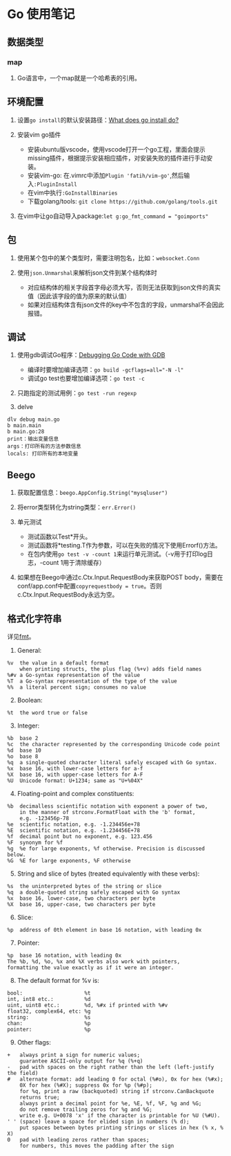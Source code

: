 # Go 使用笔记

## 数据类型

### map

1. Go语言中，一个map就是一个哈希表的引用。

## 环境配置

1. 设置`go install`的默认安装路径：[What does go install do?](https://stackoverflow.com/questions/24069664/what-does-go-install-do/54429573)

2. 安装vim go插件
    - 安装ubuntu版vscode，使用vscode打开一个go工程，里面会提示missing插件，根据提示安装相应插件，对安装失败的插件进行手动安装。
    - 安装vim-go: 在.vimrc中添加`Plugin 'fatih/vim-go'`,然后输入`:PluginInstall`
    - 在vim中执行`:GoInstallBinaries`
    - 下载golang/tools: `git clone https://github.com/golang/tools.git`

3. 在vim中让go自动导入package:`let g:go_fmt_command = "goimports"`

## 包

1. 使用某个包中的某个类型时，需要注明包名，比如：`websocket.Conn`

2. 使用`json.Unmarshal`来解析json文件到某个结构体时
    - 对应结构体的相关字段首字母必须大写，否则无法获取到json文件的真实值（因此该字段的值为原来的默认值）
    - 如果对应结构体含有json文件的key中不包含的字段，unmarshal不会因此报错。

## 调试

1. 使用gdb调试Go程序：[Debugging Go Code with GDB](https://golang.org/doc/gdb)
    - 编译时要增加编译选项：`go build -gcflags=all="-N -l"`
    - 调试go test也要增加编译选项：`go test -c`

2. 只跑指定的测试用例：`go test -run regexp`

3. delve
```
dlv debug main.go
b main.main
b main.go:28
print：输出变量信息
args：打印所有的方法参数信息
locals: 打印所有的本地变量
```

## Beego

1. 获取配置信息：`beego.AppConfig.String("mysqluser")`

2. 将error类型转化为string类型：`err.Error()`

3. 单元测试
    - 测试函数以Test*开头。
    - 测试函数将*testing.T作为参数，可以在失败的情况下使用Errorf()方法。
    - 在包内使用`go test -v -count 1`来运行单元测试。（-v用于打印log日志，-count 1用于清除缓存）

4. 如果想在Beego中通过c.Ctx.Input.RequestBody来获取POST body，需要在conf/app.conf中配置`copyrequestbody = true`。否则c.Ctx.Input.RequestBody永远为空。

## 格式化字符串

详见[fmt](https://golang.org/pkg/fmt/)。

1. General:
```
%v	the value in a default format
	when printing structs, the plus flag (%+v) adds field names
%#v	a Go-syntax representation of the value
%T	a Go-syntax representation of the type of the value
%%	a literal percent sign; consumes no value
```

2. Boolean:
```
%t	the word true or false
```

3. Integer:
```
%b	base 2
%c	the character represented by the corresponding Unicode code point
%d	base 10
%o	base 8
%q	a single-quoted character literal safely escaped with Go syntax.
%x	base 16, with lower-case letters for a-f
%X	base 16, with upper-case letters for A-F
%U	Unicode format: U+1234; same as "U+%04X"
```

4. Floating-point and complex constituents:
```
%b	decimalless scientific notation with exponent a power of two,
	in the manner of strconv.FormatFloat with the 'b' format,
	e.g. -123456p-78
%e	scientific notation, e.g. -1.234456e+78
%E	scientific notation, e.g. -1.234456E+78
%f	decimal point but no exponent, e.g. 123.456
%F	synonym for %f
%g	%e for large exponents, %f otherwise. Precision is discussed below.
%G	%E for large exponents, %F otherwise
```

5. String and slice of bytes (treated equivalently with these verbs):
```
%s	the uninterpreted bytes of the string or slice
%q	a double-quoted string safely escaped with Go syntax
%x	base 16, lower-case, two characters per byte
%X	base 16, upper-case, two characters per byte
```

6. Slice:
```
%p	address of 0th element in base 16 notation, with leading 0x
```

7. Pointer:
```
%p	base 16 notation, with leading 0x
The %b, %d, %o, %x and %X verbs also work with pointers,
formatting the value exactly as if it were an integer.
```

8. The default format for %v is:
```
bool:                    %t
int, int8 etc.:          %d
uint, uint8 etc.:        %d, %#x if printed with %#v
float32, complex64, etc: %g
string:                  %s
chan:                    %p
pointer:                 %p
```

9. Other flags:
```
+	always print a sign for numeric values;
	guarantee ASCII-only output for %q (%+q)
-	pad with spaces on the right rather than the left (left-justify the field)
#	alternate format: add leading 0 for octal (%#o), 0x for hex (%#x);
	0X for hex (%#X); suppress 0x for %p (%#p);
	for %q, print a raw (backquoted) string if strconv.CanBackquote
	returns true;
	always print a decimal point for %e, %E, %f, %F, %g and %G;
	do not remove trailing zeros for %g and %G;
	write e.g. U+0078 'x' if the character is printable for %U (%#U).
' '	(space) leave a space for elided sign in numbers (% d);
	put spaces between bytes printing strings or slices in hex (% x, % X)
0	pad with leading zeros rather than spaces;
	for numbers, this moves the padding after the sign
```
